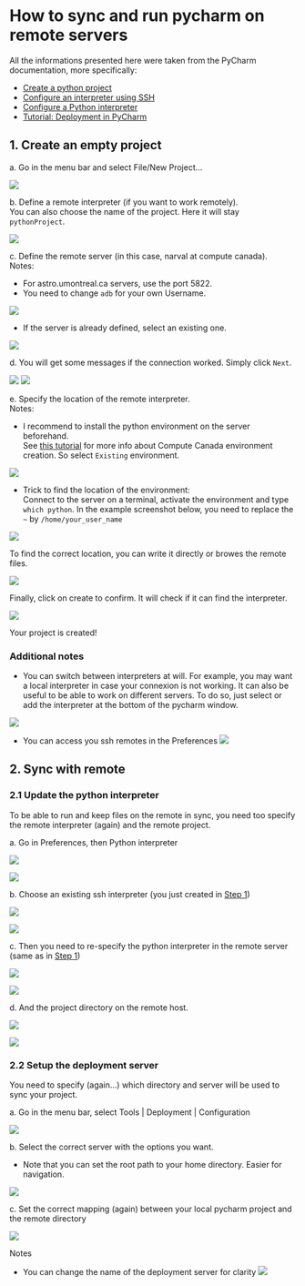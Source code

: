 # How to sync and run pycharm on remote servers

All the informations presented here were taken from the PyCharm documentation, more specifically:
- [Create a python project](https://www.jetbrains.com/help/pycharm/creating-empty-project.html#78cd71c7)
- [Configure an interpreter using SSH](https://www.jetbrains.com/help/pycharm/configuring-remote-interpreters-via-ssh.html)
- [Configure a Python interpreter](https://www.jetbrains.com/help/pycharm/configuring-python-interpreter.html)
- [Tutorial: Deployment in PyCharm](https://www.jetbrains.com/help/pycharm/tutorial-deployment-in-product.html#mapping-tab)
  
## 1. Create an empty project
a. Go in the menu bar and select File/New Project...

![](images/pycharm_remote_and_package_development/step01.png)


b. Define a remote interpreter (if you want to work remotely).  
You can also choose the name of the project. Here it will stay `pythonProject`.

![](images/pycharm_remote_and_package_development/step02.png)

c. Define the remote server (in this case, narval at compute canada).  
Notes:
 * For astro.umontreal.ca servers, use the port 5822.
 * You need to change `adb` for your own Username.

![](images/pycharm_remote_and_package_development/step03.png)

 * If the server is already defined, select an existing one.

![](images/pycharm_remote_and_package_development/step03b.png)

d. You will get some messages if the connection worked. Simply click `Next`.

![](images/pycharm_remote_and_package_development/step04.png)
![](images/pycharm_remote_and_package_development/step05.png)

e. Specify the location of the remote interpreter.  
Notes:
 * I recommend to install the python environment on the server beforehand.  
 See [this tutorial](https://docs.alliancecan.ca/wiki/Python/fr#Cr.C3.A9er_et_utiliser_un_environnement_virtuel) for more info about Compute Canada environment creation.  So select `Existing` environment.
 
![](images/pycharm_remote_and_package_development/step08.png)
 
 * Trick to find the location of the environment:  
 Connect to the server on a terminal, activate the environment and type `which python`. In the example screenshot below,  you need to replace the `~` by `/home/your_user_name`
 
![](images/pycharm_remote_and_package_development/step07.png)
 
 To find the correct location, you can write it directly or browes the remote files.
 
![](images/pycharm_remote_and_package_development/step09.png)

Finally, click on create to confirm. It will check if it can find the interpreter.

![](images/pycharm_remote_and_package_development/step10.png)

Your project is created!

### Additional notes
- You can switch between interpreters at will. For example, you may want a local interpreter in case your connexion is not working. It can also be useful to be able to work on different servers. To do so, just select or add the interpreter at the bottom of the pycharm window.

![](images/pycharm_remote_and_package_development/step11.png)

- You can access you ssh remotes in the Preferences
![](images/pycharm_remote_and_package_development/see_remotes.png)

## 2. Sync with remote

### 2.1 Update the python interpreter
To be able to run and keep files on the remote in sync, you need too specify the remote interpreter (again) and the remote project.

a. Go in Preferences, then Python interpreter

![](images/pycharm_remote_and_package_development/step12.png)

![](images/pycharm_remote_and_package_development/step13.png)

b. Choose an existing ssh interpreter (you  just created in [Step 1](#1-create-an-empty-project))

![](images/pycharm_remote_and_package_development/step14.png)

![](images/pycharm_remote_and_package_development/step15.png)

c. Then you need to re-specify the python interpreter in the remote server (same as in [Step 1](#1-create-an-empty-project))

![](images/pycharm_remote_and_package_development/step17.png)

![](images/pycharm_remote_and_package_development/step18.png)

d. And the project directory on the remote host.

![](images/pycharm_remote_and_package_development/step19.png)

![](images/pycharm_remote_and_package_development/step20.png)

### 2.2 Setup the deployment server
You need to specify (again...) which directory and server will be used to sync your project.

a. Go in the menu bar, select Tools | Deployment | Configuration

![](images/pycharm_remote_and_package_development/step22.png)

b. Select the correct server with the options you want.
 * Note that you can set the root path to your home directory. Easier for navigation.

![](images/pycharm_remote_and_package_development/step23.png)

c. Set the correct mapping (again) between your local pycharm project and the remote directory

![](images/pycharm_remote_and_package_development/step24.png)

Notes
 * You can change the name of the deployment server for clarity
![](images/pycharm_remote_and_package_development/rename.png)


 
